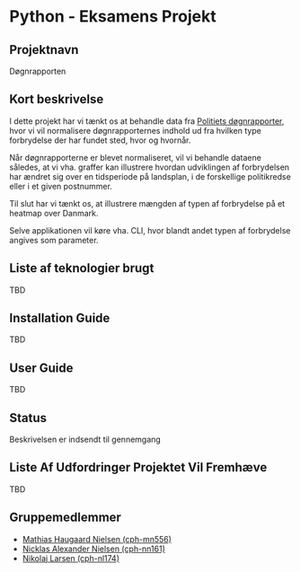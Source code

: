 # Python - Eksamens Projekt

## Projektnavn

Døgnrapporten

## Kort beskrivelse

I dette projekt har vi tænkt os at behandle data fra [Politiets døgnrapporter](https://politi.dk/doegnrapporter), hvor vi vil normalisere døgnrapporternes indhold ud fra hvilken type forbrydelse der har fundet sted, hvor og hvornår.

Når døgnrapporterne er blevet normaliseret, vil vi behandle dataene således, at vi vha. graffer kan illustrere hvordan udviklingen af forbrydelsen har ændret sig over en tidsperiode på landsplan, i de forskellige politikredse eller i et given postnummer.

Til slut har vi tænkt os, at illustrere mængden af typen af forbrydelse på et heatmap over Danmark.

Selve applikationen vil køre vha. CLI, hvor blandt andet typen af forbrydelse angives som parameter.

## Liste af teknologier brugt

TBD

## Installation Guide

TBD

## User Guide

TBD

## Status

Beskrivelsen er indsendt til gennemgang

## Liste Af Udfordringer Projektet Vil Fremhæve

TBD

## Gruppemedlemmer

- [Mathias Haugaard Nielsen (cph-mn556)](https://github.com/Haugaard-DK/)
- [Nicklas Alexander Nielsen (cph-nn161)](https://github.com/nicklasanielsen/)
- [Nikolaj Larsen (cph-nl174)](https://github.com/Nearial)


